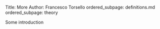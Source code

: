 Title: More
Author: Francesco Torsello
ordered_subpage: definitions.md
ordered_subpage: theory

Some introduction
